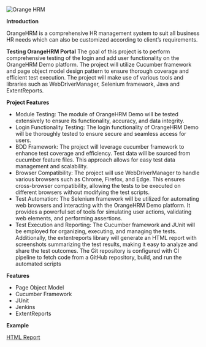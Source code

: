 ![Orange HRM](https://github.com/Apekhafl/HRM-Portal/assets/161640011/f9c247f1-7c6a-427a-b37d-123e8f7331b2)

**Introduction**

OrangeHRM is a comprehensive HR management system to suit all business HR needs which can also be customized according to client’s requirements.

**Testing OrangeHRM Portal**
The goal of this project is to perform comprehensive testing of the login and add user functionality on the OrangeHRM Demo platform. The project will utilize Cucumber framework and page object model design pattern to ensure thorough coverage and efficient test execution. The project will make use of various tools and libraries such as WebDriverManager, Selenium framework, Java and ExtentReports.

 **Project Features**
-	Module Testing: The module of OrangeHRM Demo will be tested extensively to ensure its functionality, accuracy, and data integrity. 
-	Login Functionality Testing: The login functionality of OrangeHRM Demo will be thoroughly tested to ensure secure and seamless access for users.
-	BDD Framework: The project will leverage cucumber framework to enhance test coverage and efficiency. Test data will be sourced from cucumber feature files. This approach allows for easy test data management and scalability.
-	Browser Compatibility: The project will use WebDriverManager to handle various browsers such as Chrome, Firefox, and Edge. This ensures cross-browser compatibility, allowing the tests to be executed on different browsers without modifying the test scripts.
-	Test Automation: The Selenium framework will be utilized for automating web browsers and interacting with the OrangeHRM Demo platform. It provides a powerful set of tools for simulating user actions, validating web elements, and performing assertions.
-	Test Execution and Reporting: The Cucumber framework and JUnit will be employed for organizing, executing, and managing the tests. Additionally, the extentreports library will generate an HTML report with screenshots summarizing the test results, making it easy to analyze and share the test outcomes. The Git repository is configured with CI pipeline to fetch code from a GitHub repository, build, and run the automated scripts

**Features**
-	Page Object Model
-	Cucumber Framework
-	JUnit
-	Jenkins
-	ExtentReports

**Example**

[HTML Report]([../blob/master/LICENSE](https://github.com/Apekhafl/HRM-Portal/blob/master/test-reports%207-03-24%2014-38-14/test-output/sparkReport/result.html)https://github.com/Apekhafl/HRM-Portal/blob/master/test-reports%207-03-24%2014-38-14/test-output/sparkReport/result.html)
